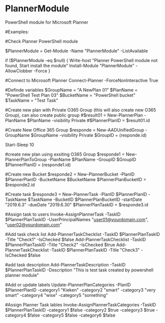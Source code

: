 # PlannerModule
PowerShell module for Microsoft Planner

#Examples:

#Check Planner PowerShell module

$PlannerModule = Get-Module -Name "PlannerModule" -ListAvailable

if ($PlannerModule -eq $null)
{
	Write-host "Planner PowerShell module not found, Start install the module"
	Install-Module "PlannerModule" -AllowClobber -Force
}


#Connect to Microsoft Planner
Connect-Planner -ForceNonInteractive True

#Definde variables
$GroupName = "A NewPlan 01"
$PlanName = "PowerShell Test Plan 03"
$BucketName = "PowerShell bucket"
$TaskName = "Test Task"


#Create new plan with Private O365 Group (this will also create new O365 Group), can also create public group
#$result01 = New-PlannerPlan -PlanName $PlanName -visibility Private
#$PlannerPlanID = $result01.id


#Create New Office 365 Group
$responde = New-AADUnifiedGroup -GroupName $GroupName -visibility Private
$GroupID = $($responde.id)

Start-Sleep 10

#create new plan using exsiting O365 Group
$responde1 = New-PlannerPlanToGroup -PlanName $PlanName -GroupID $GroupID
$PlannerPlanID = $($responde1.id)

#Create new Bucket
$responde2 = New-PlannerBucket -PlanID $PlannerPlanID -BucketName $BucketName
$PlannerPlanBucketID = $responde2.id

#Create task
$responde3 = New-PlannerTask -PlanID $PlannerPlanID -TaskName $TaskName -BucketID $PlannerPlanBucketID -startDate "2019.6.3" -dueDate "2019.6.30"
$PlannerPlanTaskID = $responde3.id

#Assign task to users
Invoke-AssignPlannerTask -TaskID $PlannerPlanTaskID -UserPrincipalNames "user01@yourdomain.com", "user02@yourdomain.com"

#Add task check list
Add-PlannerTaskChecklist -TaskID $PlannerPlanTaskID -Title "Check1" -IsChecked $false
Add-PlannerTaskChecklist -TaskID $PlannerPlanTaskID -Title "Check2" -IsChecked $true
Add-PlannerTaskChecklist -TaskID $PlannerPlanTaskID -Title "Check3" -IsChecked $false

#add task description
Add-PlannerTaskDescription -TaskID $PlannerPlanTaskID -Description "This is test task created by powershell planner module"

#Add or update labels
Update-PlannerPlanCategories -PlanID $PlannerPlanID -category1 "Kieken" -category2 "smart" -category3 "very smart" -category4 "wise" -category5 "something"

#Assign Planner Task lables
Invoke-AssignPlannerTaskCategories -TaskID $PlannerPlanTaskID -category1 $false -category2 $true -category3 $true -category4 $false -category5 $false -category6 $false
